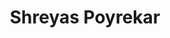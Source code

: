 ---
layout: default
title: Shreyas Poyrekar
nav_name: "Shreyas Poyrekar | Homepage"
description: M.S. in Electrical Engineering | Computer & Embedded Systems | Robotics
---